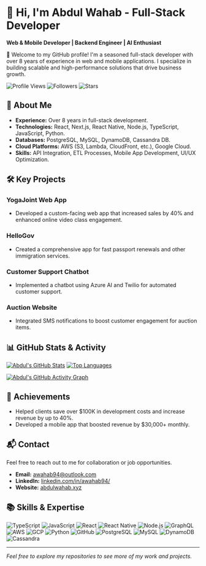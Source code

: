 # 👋 Hi, I'm Abdul Wahab - Full-Stack Developer

**Web & Mobile Developer | Backend Engineer | AI Enthusiast**

🌟 Welcome to my GitHub profile! I'm a seasoned full-stack developer with over 8 years of experience in web and mobile applications. I specialize in building scalable and high-performance solutions that drive business growth.

![Profile Views](https://komarev.com/ghpvc/?username=awahab94&color=brightgreen) 
![Followers](https://img.shields.io/github/followers/awahab94?label=Followers&style=social) 
![Stars](https://img.shields.io/github/stars/awahab94?label=Stars&style=social)

## 🚀 About Me

- **Experience:** Over 8 years in full-stack development.
- **Technologies:** React, Next.js, React Native, Node.js, TypeScript, JavaScript, Python.
- **Databases:** PostgreSQL, MySQL, DynamoDB, Cassandra DB.
- **Cloud Platforms:** AWS (S3, Lambda, CloudFront, etc.), Google Cloud.
- **Skills:** API Integration, ETL Processes, Mobile App Development, UI/UX Optimization.

## 🛠 Key Projects

### YogaJoint Web App
- Developed a custom-facing web app that increased sales by 40% and enhanced online video class engagement.

### HelloGov
- Created a comprehensive app for fast passport renewals and other immigration services.

### Customer Support Chatbot
- Implemented a chatbot using Azure AI and Twilio for automated customer support.

### Auction Website
- Integrated SMS notifications to boost customer engagement for auction items.

## 📊 GitHub Stats & Activity

[![Abdul's GitHub Stats](https://github-readme-stats.vercel.app/api?username=awahab94&show_icons=true&theme=radical)](https://github.com/awahab94)
[![Top Languages](https://github-readme-stats.vercel.app/api/top-langs/?username=awahab94&layout=compact&theme=radical)](https://github.com/awahab94)

[![Abdul's GitHub Activity Graph](https://github-readme-activity-graph.vercel.app/graph?username=awahab94&bg_color=000000&color=9e4c98&line=9e4c98&point=403d3d&area=true&hide_border=true)](https://github.com/ashutosh00710/github-readme-activity-graph)

## 🌟 Achievements

- Helped clients save over $100K in development costs and increase revenue by up to 40%.
- Developed a mobile app that boosted revenue by $30,000+ monthly.

## 📬 Contact

Feel free to reach out to me for collaboration or job opportunities.

- **Email:** [awahab94@outlook.com](mailto:awahab94@outlook.com)
- **LinkedIn:** [linkedin.com/in/awahab94/](https://www.linkedin.com/in/awahab94/)
- **Website:** [abdulwahab.xyz](https://abdulwahab.xyz)

## 📚 Skills & Expertise

![TypeScript](https://img.shields.io/badge/TypeScript-3178C6?style=flat-square&logo=typescript&logoColor=white)
![JavaScript](https://img.shields.io/badge/JavaScript-F7DF1E?style=flat-square&logo=javascript&logoColor=black)
![React](https://img.shields.io/badge/React-61DAFB?style=flat-square&logo=react&logoColor=black)
![React Native](https://img.shields.io/badge/React%20Native-20232A?style=flat-square&logo=react&logoColor=61DAFB)
![Node.js](https://img.shields.io/badge/Node.js-339933?style=flat-square&logo=node.js&logoColor=white)
![GraphQL](https://img.shields.io/badge/GraphQL-E10098?style=flat-square&logo=graphql&logoColor=white)
![AWS](https://img.shields.io/badge/AWS-232F3E?style=flat-square&logo=amazon-aws&logoColor=white)
![GCP](https://img.shields.io/badge/GCP-4285F4?style=flat-square&logo=google-cloud&logoColor=white)
![Python](https://img.shields.io/badge/Python-3776AB?style=flat-square&logo=python&logoColor=white)
![GitHub](https://img.shields.io/badge/GitHub-181717?style=flat-square&logo=github&logoColor=white)
![PostgreSQL](https://img.shields.io/badge/PostgreSQL-336791?style=flat-square&logo=postgresql&logoColor=white)
![MySQL](https://img.shields.io/badge/MySQL-4479A1?style=flat-square&logo=mysql&logoColor=white)
![DynamoDB](https://img.shields.io/badge/DynamoDB-4053D6?style=flat-square&logo=amazon-dynamodb&logoColor=white)
![Cassandra](https://img.shields.io/badge/Cassandra-1287B1?style=flat-square&logo=apache-cassandra&logoColor=white)

---

*Feel free to explore my repositories to see more of my work and projects.*
